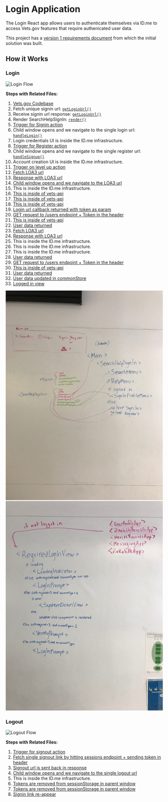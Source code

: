 # Login Application

The Login React app allows users to authenticate themselves via ID.me to access Vets.gov features that require authenicated user data.

This project has a [version 1 requirements document]() from which the initial solution was built.

## How it Works

### Login
![Login Flow]()

**Steps with Related Files:**

1. [Vets.gov Codebase](https://github.com/department-of-veterans-affairs/vets-website)
2. Fetch unique signin url: [`getLoginUrl()`](https://github.com/department-of-veterans-affairs/vets-website/blob/main/src/js/login/containers/Main.jsx#L43)
3. Receive signin url response: [`getLoginUrl()`](https://github.com/department-of-veterans-affairs/vets-website/blob/main/src/js/login/containers/Main.jsx#L45-L49)
4. Render SearchHelpSignIn: [`render()`](https://github.com/department-of-veterans-affairs/vets-website/blob/main/src/js/login/containers/Main.jsx#L136)
5. [Trigger for Signin action](https://github.com/department-of-veterans-affairs/vets-website/blob/main/src/js/login/components/SearchHelpSignIn.jsx#L31)
6. Child window opens and we navigate to the single login url: [`handleLogin()`](https://github.com/department-of-veterans-affairs/vets-website/blob/main/src/js/login/containers/Main.jsx#L81)
7. Login credentials UI is inside the ID.me infrastructure.
8. [Trigger for Register action](https://github.com/department-of-veterans-affairs/vets-website/blob/main/src/js/login/components/SignInProfileButton.jsx#L30)
9. Child window opens and we navigate to the single register url: [`handleSignup()`](https://github.com/department-of-veterans-affairs/vets-website/blob/main/src/js/login/containers/Main.jsx#L96)
10. Account creation UI is inside the ID.me infrastructure.
11. [Trigger on level up action](https://github.com/department-of-veterans-affairs/vets-website/blob/main/src/js/common/components/RequiredLoginView.jsx#L91)
12. [Fetch LOA3 url](https://github.com/department-of-veterans-affairs/vets-website/blob/main/src/js/common/helpers/login-helpers.js#L19-L21)
13. [Response with LOA3 url](https://github.com/department-of-veterans-affairs/vets-website/blob/main/src/js/common/helpers/login-helpers.js#L22-L25)
14. [Child window opens and we navigate to the LOA3 url](https://github.com/department-of-veterans-affairs/vets-website/blob/main/src/js/common/helpers/login-helpers.js#L26)
15. This is inside the ID.me infrastructure.
16. [This is inside of vets-api](../Auth/authentication_and_authorization.md)
17. [This is inside of vets-api](../Auth/authentication_and_authorization.md)
18. [This is inside of vets-api](../Auth/authentication_and_authorization.md)
19. [Login url callback returned with token as param](https://github.com/department-of-veterans-affairs/vets-website/blob/main/src/js/auth/containers/AuthApp.jsx#L78)
20. [GET request to /users endpoint + Token in the header](https://github.com/department-of-veterans-affairs/vets-website/blob/main/src/js/auth/containers/AuthApp.jsx#L42-L46)
21. [This is inside of vets-api]()
22. [User data returned](https://github.com/department-of-veterans-affairs/vets-website/blob/main/src/js/auth/containers/AuthApp.jsx#L48-L50)
23. [Fetch LOA3 url](https://github.com/department-of-veterans-affairs/vets-website/blob/main/src/js/auth/containers/AuthApp.jsx#L51-L58)
24. [Response with LOA3 url](https://github.com/department-of-veterans-affairs/vets-website/blob/main/src/js/auth/containers/AuthApp.jsx#L59-L63)
25. This is inside the ID.me infrastructure.
26. This is inside the ID.me infrastructure.
27. This is inside the ID.me infrastructure.
28. [User data returned](https://github.com/department-of-veterans-affairs/vets-website/blob/main/src/js/auth/containers/AuthApp.jsx#L66)
29. [GET request to /users endpoint + Token in the header](https://github.com/department-of-veterans-affairs/vets-website/blob/main/src/js/common/helpers/login-helpers.js#L32-L36)
30. [This is inside of vets-api](../Auth/authentication_and_authorization.md)
31. [User data returned](https://github.com/department-of-veterans-affairs/vets-website/blob/main/src/js/common/helpers/login-helpers.js#L37-L40)
32. [User data updated in commonStore](https://github.com/department-of-veterans-affairs/vets-website/blob/main/src/js/common/helpers/login-helpers.js#L41-L52)
33. [Logged in view](https://github.com/department-of-veterans-affairs/vets-website/blob/main/src/js/login/components/SignInProfileButton.jsx#L21-L27)

![React component hierarchy for login header](login-header-component-hierarchy.jpg "Login header component hierarchy")
![React component hierarchy for in-app login](login-in-app-component-hierarchy.jpg "Login in app component hierarchy")

### Logout
![Logout Flow](fe_logout_flow.png "Logout Flow")

**Steps with Related Files:**

1. [Trigger for signout action](https://github.com/department-of-veterans-affairs/vets-website/blob/main/src/js/login/components/SignInProfileButton.jsx#L25)
2. [Fetch single signout link by hitting sessions endpoint + sending token in header](https://github.com/department-of-veterans-affairs/vets-website/blob/main/src/js/login/containers/Main.jsx#L54-L59)
3. [Signout url is sent back in response](https://github.com/department-of-veterans-affairs/vets-website/blob/main/src/js/login/containers/Main.jsx#L60-L65)
4. [Child window opens and we navigate to the single logout url](https://github.com/department-of-veterans-affairs/vets-website/blob/main/src/js/login/containers/Main.jsx#L79-L83)
5. This is inside the ID.me infrastructure.
6. [Tokens are removed from sessionStorage in parent window](https://raw.githubusercontent.com/department-of-veterans-affairs/vets-website/main/content/pages/logout.md)
7. [Tokens are removed from sessionStorage in parent window](https://raw.githubusercontent.com/department-of-veterans-affairs/vets-website/main/content/pages/logout.md)
8. [Signin link re-appear](https://github.com/department-of-veterans-affairs/vets-website/blob/main/src/js/login/components/SignInProfileButton.jsx#L28-L33)
